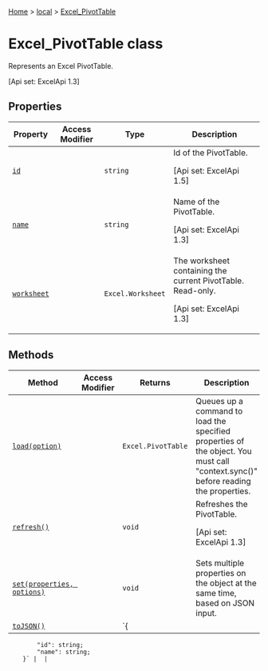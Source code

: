 [Home](./index) &gt; [local](local.md) &gt; [Excel\_PivotTable](local.excel_pivottable.md)

# Excel\_PivotTable class

Represents an Excel PivotTable. 

 \[Api set: ExcelApi 1.3\]

## Properties

|  Property | Access Modifier | Type | Description |
|  --- | --- | --- | --- |
|  [`id`](local.excel_pivottable.id.md) |  | `string` | Id of the PivotTable. <p/> \[Api set: ExcelApi 1.5\] |
|  [`name`](local.excel_pivottable.name.md) |  | `string` | Name of the PivotTable. <p/> \[Api set: ExcelApi 1.3\] |
|  [`worksheet`](local.excel_pivottable.worksheet.md) |  | `Excel.Worksheet` | The worksheet containing the current PivotTable. Read-only. <p/> \[Api set: ExcelApi 1.3\] |

## Methods

|  Method | Access Modifier | Returns | Description |
|  --- | --- | --- | --- |
|  [`load(option)`](local.excel_pivottable.load.md) |  | `Excel.PivotTable` | Queues up a command to load the specified properties of the object. You must call "context.sync()" before reading the properties. |
|  [`refresh()`](local.excel_pivottable.refresh.md) |  | `void` | Refreshes the PivotTable. <p/> \[Api set: ExcelApi 1.3\] |
|  [`set(properties, options)`](local.excel_pivottable.set.md) |  | `void` | Sets multiple properties on the object at the same time, based on JSON input. |
|  [`toJSON()`](local.excel_pivottable.tojson.md) |  | `{
            "id": string;
            "name": string;
        }` |  |

